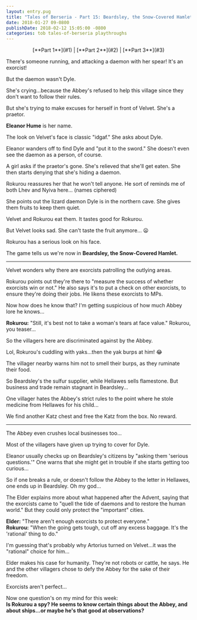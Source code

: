 ```yaml
---
layout: entry.pug
title: "Tales of Berseria - Part 15: Beardsley, the Snow-Covered Hamlet"
date: 2018-01-27 09-0800
publishDate: 2018-02-12 15:05:00 -0800
categories: tob tales-of-berseria playthroughs
---
```


<p style="text-align: center;">[**Part 1**](#1) | [**Part 2**](#2) | [**Part 3**](#3)</p>

<a name="1"></a>

There's someone running, and attacking a daemon with her spear! It's an exorcist!

But the daemon wasn't Dyle.

She's crying...because the Abbey's refused to help this village since they don't want to follow their rules.

But she's trying to make excuses for herself in front of Velvet. She's a praetor.

**Eleanor Hume** is her name.

The look on Velvet's face is classic "idgaf." She asks about Dyle.

Eleanor wanders off to find Dyle and "put it to the sword." She doesn't even see the daemon as a person, of course.

A girl asks if the praetor's gone. She's relieved that she'll get eaten. She then starts denying that she's hiding a daemon.

Rokurou reassures her that he won't tell anyone. He sort of reminds me of both Lhev and Nyiva here... (names ciphered)

She points out the lizard daemon Dyle is in the northern cave. She gives them fruits to keep them quiet.

Velvet and Rokurou eat them. It tastes good for Rokurou.

But Velvet looks sad. She can't taste the fruit anymore... :frowning:

Rokurou has a serious look on his face.

The game tells us we're now in **Beardsley, the Snow-Covered Hamlet.**

<a name="2"></a>

---

Velvet wonders why there are exorcists patrolling the outlying areas.

Rokurou points out they're there to "measure the success of whether exorcists win or not." He also says it's to put a check on other exorcists, to ensure they're doing their jobs. He likens these exorcists to MPs.

Now how does he know that? I'm getting suspicious of how much Abbey lore he knows...

**Rokurou:** "Still, it's best not to take a woman's tears at face value." Rokurou, you teaser...

So the villagers here are discriminated against by the Abbey.

Lol, Rokurou's cuddling with yaks...then the yak burps at him! :joy:

The villager nearby warns him not to smell their burps, as they ruminate their food.

So Beardsley's the sulfur supplier, while Hellawes sells flamestone. But business and trade remain stagnant in Beardsley...

One villager hates the Abbey's strict rules to the point where he stole medicine from Hellawes for his child...

We find another Katz chest and free the Katz from the box. No reward.

<a name="3"></a>

---

The Abbey even crushes local businesses too...

Most of the villagers have given up trying to cover for Dyle.

Eleanor usually checks up on Beardsley's citizens by "asking them 'serious questions.'" One warns that she might get in trouble if she starts getting too curious...

So if one breaks a rule, or doesn't follow the Abbey to the letter in Hellawes, one ends up in Beardsley. Oh my god...

The Elder explains more about what happened after the Advent, saying that the exorcists came to "quell the tide of daemons and to restore the human world." But they could only protect the "important" cities.

**Elder:** "There aren't enough exorcists to protect everyone."<br/>
**Rokurou:** "When the going gets tough, cut off any excess baggage. It's the 'rational' thing to do."

I'm guessing that's probably why Artorius turned on Velvet...it was the "rational" choice for him...

Elder makes his case for humanity. They're not robots or cattle, he says. He and the other villagers chose to defy the Abbey for the sake of their freedom.

Exorcists aren't perfect...

Now one question's on my mind for this week:<br/>
**Is Rokurou a spy? He seems to know certain things about the Abbey, and about ships...or maybe he's that good at observations?**